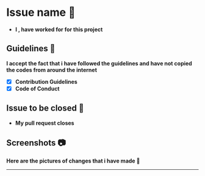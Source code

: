 # Issue name 📐

- **I <your name here> , have worked for <issue number> for this project**

[put x to check the boxes]: <> (This is a comment, it will not be included)

## Guidelines 🔐

**I accept the fact that i have followed the guidelines and have not copied the codes from around the internet**

- [x] **Contribution Guidelines**
- [x] **Code of Conduct**

## Issue to be closed 🛅

- **My pull request closes <hashtag issuenumber>**

## Screenshots 📷

**Here are the pictures of changes that i have made 🔽**

<attach screenshots here>
  
  
  
---
